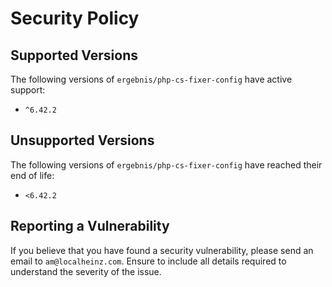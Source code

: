 # Security Policy

## Supported Versions

The following versions of `ergebnis/php-cs-fixer-config` have active support:

- `^6.42.2`

## Unsupported Versions

The following versions of `ergebnis/php-cs-fixer-config` have reached their end of life:

- `<6.42.2`

## Reporting a Vulnerability

If you believe that you have found a security vulnerability, please send an email to `am@localheinz.com`. Ensure to include all details required to understand the severity of the issue.
